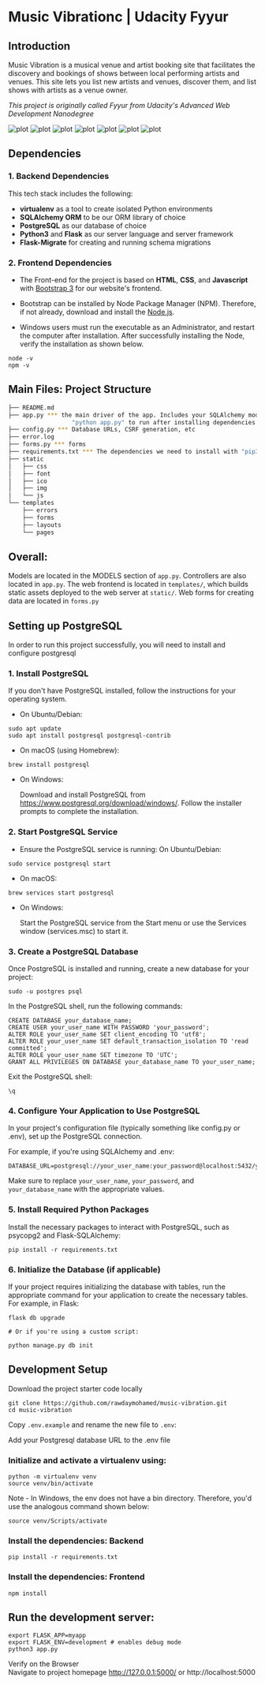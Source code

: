 # Music Vibrationc | Udacity Fyyur

## Introduction

Music Vibration is a musical venue and artist booking site that facilitates the discovery and bookings of shows between local performing artists and venues. This site lets you list new artists and venues, discover them, and list shows with artists as a venue owner.

*This project is originally called Fyyur from Udacity's Advanced Web Development Nanodegree*

![plot](/project-img/music-vibration-Home.png)
![plot](/project-img/music-vibration-new-venue.png)
![plot](/project-img/music-vibration-venue-list.png)
![plot](/project-img/music-vibration-venue-item-show.png)
![plot](/project-img/music-vibration-venue-item-edit.png)
![plot](/project-img/music-vibration-search-artist.png)
![plot](/project-img/music-vibration-show-list.png)

## Dependencies

### 1. Backend Dependencies
This tech stack includes the following:
 * **virtualenv** as a tool to create isolated Python environments
 * **SQLAlchemy ORM** to be our ORM library of choice
 * **PostgreSQL** as our database of choice
 * **Python3** and **Flask** as our server language and server framework
 * **Flask-Migrate** for creating and running schema migrations


### 2. Frontend Dependencies

* The Front-end for the project is based on **HTML**, **CSS**, and **Javascript** with [Bootstrap 3](https://getbootstrap.com/docs/3.4/customize/) for our website's frontend. 

* Bootstrap can be installed by Node Package Manager (NPM). Therefore, if not already, download and install the [Node.js](https://nodejs.org/en/download/). 

* Windows users must run the executable as an Administrator, and restart the computer after installation. After successfully installing the Node, verify the installation as shown below.

```
node -v
npm -v
```

## Main Files: Project Structure

  ```sh
  ├── README.md
  ├── app.py *** the main driver of the app. Includes your SQLAlchemy models.
                    "python app.py" to run after installing dependencies
  ├── config.py *** Database URLs, CSRF generation, etc
  ├── error.log
  ├── forms.py *** forms
  ├── requirements.txt *** The dependencies we need to install with "pip3 install -r requirements.txt"
  ├── static
  │   ├── css 
  │   ├── font
  │   ├── ico
  │   ├── img
  │   └── js
  └── templates
      ├── errors
      ├── forms
      ├── layouts
      └── pages
```

## Overall:

Models are located in the MODELS section of `app.py`.
Controllers are also located in `app.py`.
The web frontend is located in `templates/`, which builds static assets deployed to the web server at `static/`.
Web forms for creating data are located in `forms.py`

##  Setting up PostgreSQL

In order to run this project successfully, you will need to install and configure postgresql


### 1. Install PostgreSQL

If you don't have PostgreSQL installed, follow the instructions for your operating system.
* On Ubuntu/Debian:

```
sudo apt update
sudo apt install postgresql postgresql-contrib
```

* On macOS (using Homebrew):
```
brew install postgresql
```
* On Windows:

    Download and install PostgreSQL from https://www.postgresql.org/download/windows/.
    Follow the installer prompts to complete the installation.

### 2. Start PostgreSQL Service

* Ensure the PostgreSQL service is running:
On Ubuntu/Debian:

`sudo service postgresql start`

* On macOS:

`brew services start postgresql`

* On Windows:

  Start the PostgreSQL service from the Start menu or use the Services window (services.msc) to start it.

### 3. Create a PostgreSQL Database

Once PostgreSQL is installed and running, create a new database for your project:

```
sudo -u postgres psql
```

In the PostgreSQL shell, run the following commands:

```
CREATE DATABASE your_database_name;
CREATE USER your_user_name WITH PASSWORD 'your_password';
ALTER ROLE your_user_name SET client_encoding TO 'utf8';
ALTER ROLE your_user_name SET default_transaction_isolation TO 'read committed';
ALTER ROLE your_user_name SET timezone TO 'UTC';
GRANT ALL PRIVILEGES ON DATABASE your_database_name TO your_user_name;
```

Exit the PostgreSQL shell:

```
\q
```

### 4. Configure Your Application to Use PostgreSQL

In your project's configuration file (typically something like config.py or .env), set up the PostgreSQL connection.

For example, if you're using SQLAlchemy and .env:
```
DATABASE_URL=postgresql://your_user_name:your_password@localhost:5432/your_database_name
```
Make sure to replace `your_user_name`, `your_password`, and `your_database_name` with the appropriate values.


### 5. Install Required Python Packages

Install the necessary packages to interact with PostgreSQL, such as psycopg2 and Flask-SQLAlchemy:
```
pip install -r requirements.txt
```
### 6. Initialize the Database (if applicable)

If your project requires initializing the database with tables, run the appropriate command for your application to create the necessary tables. For example, in Flask:

```
flask db upgrade

# Or if you're using a custom script:

python manage.py db init
```
## Development Setup

Download the project starter code locally
```
git clone https://github.com/rawdaymohamed/music-vibration.git
cd music-vibration
```
Copy `.env.example` and rename the new file to `.env`:

Add your Postgresql database URL to the .env file

### Initialize and activate a virtualenv using:

```
python -m virtualenv venv
source venv/bin/activate
```
Note - In Windows, the env does not have a bin directory. Therefore, you'd use the analogous command shown below:

```
source venv/Scripts/activate
```
### Install the dependencies: Backend
```
pip install -r requirements.txt
```
### Install the dependencies: Frontend
```
npm install
```    
## Run the development server:

```
export FLASK_APP=myapp
export FLASK_ENV=development # enables debug mode
python3 app.py
```
Verify on the Browser<br> Navigate to project homepage http://127.0.0.1:5000/ or http://localhost:5000